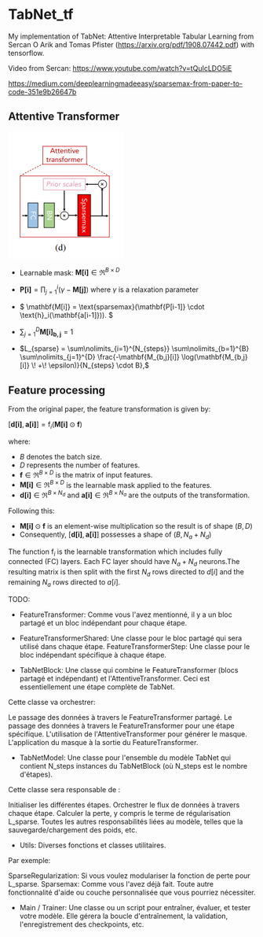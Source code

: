 # TabNet_tf

My implementation of TabNet: Attentive Interpretable Tabular Learning  from Sercan O Arik and Tomas Pfister (https://arxiv.org/pdf/1908.07442.pdf) with tensorflow.

Video from Sercan: https://www.youtube.com/watch?v=tQuIcLDO5iE


https://medium.com/deeplearningmadeeasy/sparsemax-from-paper-to-code-351e9b26647b


## Attentive Transformer

![Figure 4d](documentation/images/attentive_transformer.PNG)

- Learnable mask: $\mathbf{M[i]} \in \Re ^ {B \times D}$

- $\mathbf{P[i]} = \prod\nolimits_{j=1}^{i} (\gamma - \mathbf{M[j]})$ where $\gamma$ is a relaxation parameter
- $
\mathbf{M[i]} = \text{sparsemax}(\mathbf{P[i-1]} \cdot \text{h}_i(\mathbf{a[i-1]})).
$
- $\sum\nolimits_{j=1}^{D} \mathbf{M[i]_{b,j}} = 1$

- $L_{sparse} = \sum\nolimits_{i=1}^{N_{steps}} \sum\nolimits_{b=1}^{B} \sum\nolimits_{j=1}^{D} \frac{-\mathbf{M_{b,j}[i]} \log(\mathbf{M_{b,j}[i]} \! +\!  \epsilon)}{N_{steps} \cdot B},$


## Feature processing

From the original paper, the feature transformation is given by:

$[\mathbf{d[i]}, \mathbf{a[i]}] = \text{f}_i(\mathbf{M[i]} \odot \mathbf{f})$

where:
- $B$ denotes the batch size.
- $D$ represents the number of features.
- $\mathbf{f} \in \Re ^ {B \times D}$ is the matrix of input features.
- $\mathbf{M[i]} \in \Re ^ {B \times D}$ is the learnable mask applied to the features.
- $\mathbf{d[i]} \in \Re ^ {B \times N_d}$ and $\mathbf{a[i]} \in \Re ^ {B \times N_a}$ are the outputs of the transformation.

Following this:
- $\mathbf{M[i]} \odot \mathbf{f}$ is an element-wise multiplication so the result is of shape $(B, D)$
- Consequently, $[\mathbf{d[i]}, \mathbf{a[i]}]$ possesses a shape of $(B, N_a + N_d)$



The function $\text{f}_i$ is the learnable transformation which includes fully connected (FC) layers. Each FC layer should have $N_a + N_d$ neurons.The resulting matrix is then split with the first $N_d$ rows directed to $d[i]$ and the remaining $N_a$ rows directed to $a[i]$.

TODO:
- FeatureTransformer: Comme vous l'avez mentionné, il y a un bloc partagé et un bloc indépendant pour chaque étape.

- FeatureTransformerShared: Une classe pour le bloc partagé qui sera utilisé dans chaque étape.
FeatureTransformerStep: Une classe pour le bloc indépendant spécifique à chaque étape.

- TabNetBlock: Une classe qui combine le FeatureTransformer (blocs partagé et indépendant) et l'AttentiveTransformer. Ceci est essentiellement une étape complète de TabNet.

Cette classe va orchestrer:

Le passage des données à travers le FeatureTransformer partagé.
Le passage des données à travers le FeatureTransformer pour une étape spécifique.
L'utilisation de l'AttentiveTransformer pour générer le masque.
L'application du masque à la sortie du FeatureTransformer.

- TabNetModel: Une classe pour l'ensemble du modèle TabNet qui contient N_steps instances du TabNetBlock (où N_steps est le nombre d'étapes).

Cette classe sera responsable de :

Initialiser les différentes étapes.
Orchestrer le flux de données à travers chaque étape.
Calculer la perte, y compris le terme de régularisation L_sparse.
Toutes les autres responsabilités liées au modèle, telles que la sauvegarde/chargement des poids, etc.

- Utils: Diverses fonctions et classes utilitaires.

Par exemple:

SparseRegularization: Si vous voulez modulariser la fonction de perte pour L_sparse.
Sparsemax: Comme vous l'avez déjà fait.
Toute autre fonctionnalité d'aide ou couche personnalisée que vous pourriez nécessiter.
- Main / Trainer: Une classe ou un script pour entraîner, évaluer, et tester votre modèle. Elle gérera la boucle d'entraînement, la validation, l'enregistrement des checkpoints, etc.